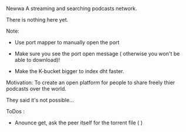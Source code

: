 Newwa
A streaming and searching podcasts network.

There is nothing here yet.

Note:

- Use port mapper to manually open the port

- Make sure you see the port open message ( otherwise you won't be able to download)!

- Make the K-bucket bigger to index dht faster.

Motivation:
To create an open platform for people to share freely thier podcasts over the world.

They said it's not possible...

ToDos :
- Anounce get, ask the peer itself for the torrent file ( )